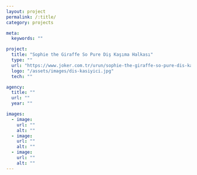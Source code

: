 ```yaml
---
layout: project
permalink: /:title/
category: projects

meta:
  keywords: ""

project:
  title: "Sophie the Giraffe So Pure Diş Kaşıma Halkası"
  type: ""
  url: "https://www.joker.com.tr/urun/sophie-the-giraffe-so-pure-dis-kasima-halkasi-3103"
  logo: "/assets/images/dis-kasiyici.jpg"
  tech: ""

agency:
  title: ""
  url: ""
  year: ""

images:
  - image:
    url: ""
    alt: ""
  - image:
    url: ""
    alt: ""
  - image:
    url: ""
    alt: ""
---
```

<p></p>
